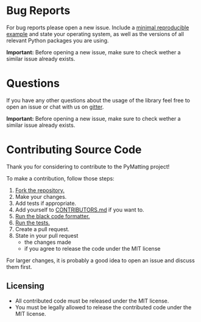 # Bug Reports
For bug reports please open a new issue. Include a [minimal reproducible example](https://stackoverflow.com/help/minimal-reproducible-example) and state your operating system, as well as the versions of all relevant Python packages you are using.

**Important:** Before opening a new issue, make sure to check wether a similar issue already exists.

# Questions

If you have any other questions about the usage of the library feel free to open an issue or chat with us on [gitter](https://gitter.im/pymatting/community).

**Important:** Before opening a new issue, make sure to check wether a similar issue already exists.

# Contributing Source Code

Thank you for considering to contribute to the PyMatting project!

To make a contribution, follow those steps:

1. [Fork the repository.](https://guides.github.com/activities/forking/)
2. Make your changes.
3. Add tests if appropriate.
4. Add yourself to [CONTRIBUTORS.md](https://github.com/pymatting/pymatting/blob/master/CONTRIBUTORS.md) if you want to.
5. [Run the black code formatter.](https://pypi.org/project/black/)
6. [Run the tests.](https://github.com/pymatting/pymatting#testing)
7. Create a pull request.
8. State in your pull request
    * the changes made
    * if you agree to release the code under the MIT license

For larger changes, it is probably a good idea to open an issue and discuss them first.

## Licensing

* All contributed code must be released under the MIT license.
* You must be legally allowed to release the contributed code under the MIT license.
